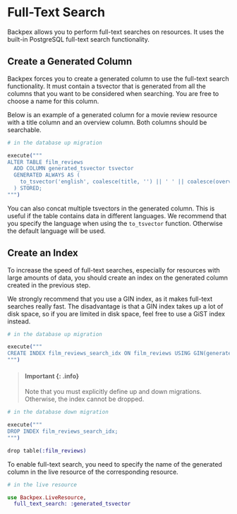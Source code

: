 # Full-Text Search

Backpex allows you to perform full-text searches on resources. It uses the built-in PostgreSQL full-text search functionality.

## Create a Generated Column

Backpex forces you to create a generated column to use the full-text search functionality. It must contain a tsvector that is generated from all the columns that you want to be considered when searching. You are free to choose a name for this column.

Below is an example of a generated column for a movie review resource with a title column and an overview column. Both columns should be searchable.

```elixir
# in the database up migration

execute("""
ALTER TABLE film_reviews
  ADD COLUMN generated_tsvector tsvector
  GENERATED ALWAYS AS (
    to_tsvector('english', coalesce(title, '') || ' ' || coalesce(overview, ''))
  ) STORED;
""")
```

You can also concat multiple tsvectors in the generated column. This is useful if the table contains data in
different languages. We recommend that you specify the language when using the `to_tsvector` function. Otherwise
the default language will be used.

## Create an Index

To increase the speed of full-text searches, especially for resources with large amounts of data, you should create
an index on the generated column created in the previous step.

We strongly recommend that you use a GIN index, as it makes full-text searches really fast.
The disadvantage is that a GIN index takes up a lot of disk space, so if you are limited in disk space,
feel free to use a GiST index instead.

```elixir
# in the database up migration

execute("""
CREATE INDEX film_reviews_search_idx ON film_reviews USING GIN(generated_tsvector);
""")
```
    
> #### Important {: .info}
>
> Note that you must explicitly define up and down migrations. Otherwise, the index cannot be dropped.

```elixir
# in the database down migration

execute("""
DROP INDEX film_reviews_search_idx;
""")

drop table(:film_reviews)
```

To enable full-text search, you need to specify the name of the generated column in the live resource of the
corresponding resource.

```elixir
# in the live resource

use Backpex.LiveResource,
  full_text_search: :generated_tsvector
```
